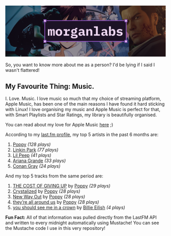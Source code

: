 [![GitHub Profile README banner that reads "morganlabs"](./.github/assets/banner_knowmore.png)](https://morganlabs.dev)

So, you want to know more about me as a person? I'd be lying if I said I wasn't
flattered!

## My Favourite Thing: Music.

I. Love. Music. I love music so much that my choice of streaming platform, Apple
Music, has been one of the main reasons I have found it hard sticking with
Linux! I love organising my music and Apple Music is perfect for that, with
Smart Playlists and Star Ratings, my library is beautifully organised.

You can read about my love for Apple Music
[here](https://www.morganlabs.dev/blog/why-i-love-apple-music) ;)

According to my [last.fm profile](https://last.fm/user/morganlabs), my top 5
artists in the past 6 months are:

1. [Poppy](https://www.last.fm/music/Poppy) *(128 plays)*
2. [Linkin Park](https://www.last.fm/music/Linkin+Park) *(77 plays)*
3. [Lil Peep](https://www.last.fm/music/Lil+Peep) *(41 plays)*
4. [Ariana Grande](https://www.last.fm/music/Ariana+Grande) *(33 plays)*
5. [Conan Gray](https://www.last.fm/music/Conan+Gray) *(24 plays)*

And my top 5 tracks from the same period are:

1. [THE COST OF GIVING UP](https://www.last.fm/music/Poppy/_/THE+COST+OF+GIVING+UP) by [Poppy](https://www.last.fm/music/Poppy) *(29 plays)*
2. [Crystalized](https://www.last.fm/music/Poppy/_/Crystalized) by [Poppy](https://www.last.fm/music/Poppy) *(28 plays)*
3. [New Way Out](https://www.last.fm/music/Poppy/_/New+Way+Out) by [Poppy](https://www.last.fm/music/Poppy) *(28 plays)*
4. [they’re all around us](https://www.last.fm/music/Poppy/_/they%E2%80%99re+all+around+us) by [Poppy](https://www.last.fm/music/Poppy) *(28 plays)*
5. [you should see me in a crown](https://www.last.fm/music/Billie+Eilish/_/you+should+see+me+in+a+crown) by [Billie Eilish](https://www.last.fm/music/Billie+Eilish) *(4 plays)*

**Fun Fact:** All of that information was pulled directly from the LastFM API
and written to every midnight automatically using Mustache! You can see the
Mustache code I use in this very repository!
